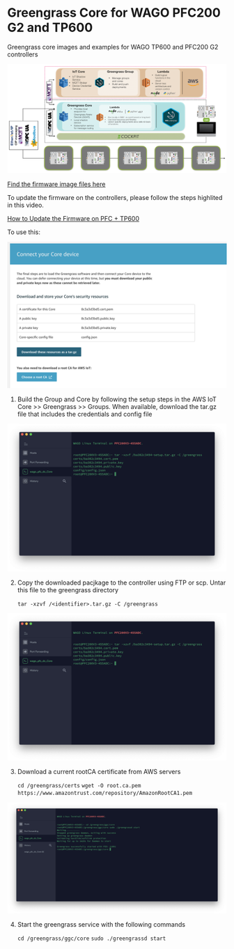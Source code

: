 [1]: https://www.dropbox.com/sh/agx15xqa4kw8kwb/AAAELJxQZjbPbZTgWzb74xiza?dl=0
[2]: https://www.youtube.com/watch?v=6CxdrmHIIMo

# Greengrass Core for WAGO PFC200 G2 and TP600

Greengrass core images and examples for WAGO TP600 and PFC200 G2 controllers

![Image of GGC creation](./images/image1.png)

[Find the firmware image files here][1]

To update the firmware on the controllers, please follow the steps highlited in this video.

[How to Update the Firmware on PFC + TP600][2]

To use this:

![Image of GGC creation](./images/image2.png)

1. Build the Group and Core by following the setup steps in the AWS IoT Core >> Greengrass >> Groups.  When available, download the tar.gz file that includes the credentials and config file

![Extract the credentials and config to the /greengrass directory](./images/image3.png)

2. Copy the downloaded pacjkage to the controller using FTP or scp.  Untar this file to the greengrass directory
    
    `tar -xzvf /<identifier>.tar.gz -C /greengrass`

![Image of GGC creation](./images/image3.png)

3. Download a current rootCA certificate from AWS servers
    
    `cd /greengrass/certs`
    `wget -O root.ca.pem https://www.amazontrust.com/repository/AmazonRootCA1.pem`

![Image of GGC creation](./images/image5.png)

4. Start the greengrass service with the following commands
    
    `cd /greengrass/ggc/core`
    `sudo ./greengrassd start`
